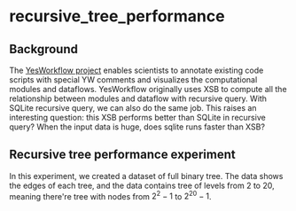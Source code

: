 # recursive_tree_performance

## Background

The [YesWorkflow project](https://github.com/yesworkflow-org/yw-prototypes/tree/log-file-parsing) enables scientists to annotate existing code scripts with special YW comments and visualizes the computational modules and dataflows. YesWorkflow originally uses XSB to compute all the relationship between modules and dataflow with recursive query. With SQLite recursive query, we can also do the same job. This raises an interesting question: this XSB performs better than SQLite in recursive query? When the input data is huge, does sqlite runs faster than XSB? 

## Recursive tree performance experiment

In this experiment, we created a dataset of full binary tree. The data shows the edges of each tree, and the data contains tree of levels from 2 to 20, meaning there're tree with nodes from $2^2-1$ to $2^20-1$.
